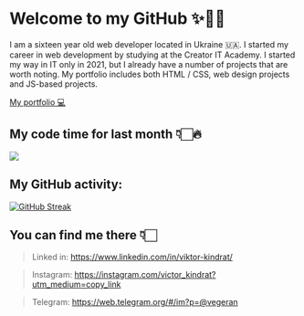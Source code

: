 # Welcome to my GitHub ✨👋🏻

I am a sixteen year old web developer located in Ukraine 🇺🇦. I started my career in web development by studying at the Creator IT Academy. I started my way in IT only in 2021, but I already have a number of projects that are worth noting. My portfolio includes both HTML / CSS, web design projects and JS-based projects.

[My portfolio 💻](https://victor-kindrat.netlify.app/)

## My code time for last month 👇🏻🔥

<a href="https://wakatime.com"><img src="https://wakatime.com/share/@36fc7641-7da0-41a7-8648-c61da8a226f7/a84f64a1-64c5-4038-8038-d7a4053feb5a.png" /></a>

## My GitHub activity:
[![GitHub Streak](https://github-readme-streak-stats.herokuapp.com?user=victor-kindrat&theme=city-lights&hide_border=true&date_format=%5BY.%5Dn.j&background=DDDDDD00)](https://git.io/streak-stats)

## You can find me there 👇🏻
> Linked in: https://www.linkedin.com/in/viktor-kindrat/

> Instagram: https://instagram.com/victor_kindrat?utm_medium=copy_link

> Telegram: https://web.telegram.org/#/im?p=@vegeran
